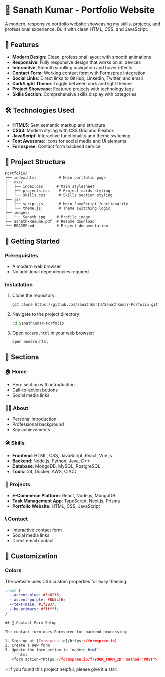 # 🚀 Sanath Kumar - Portfolio Website

A modern, responsive portfolio website showcasing my skills, projects, and professional experience. Built with clean HTML, CSS, and JavaScript.

## 🌟 Features

- **Modern Design**: Clean, professional layout with smooth animations
- **Responsive**: Fully responsive design that works on all devices
- **Interactive**: Smooth scrolling navigation and hover effects
- **Contact Form**: Working contact form with Formspree integration
- **Social Links**: Direct links to GitHub, LinkedIn, Twitter, and email
- **Dark/Light Theme**: Toggle between dark and light themes
- **Project Showcase**: Featured projects with technology tags
- **Skills Section**: Comprehensive skills display with categories

## 🛠️ Technologies Used

- **HTML5**: Sem
semantic markup and structure
- **CSS3**: Modern styling with CSS Grid and Flexbox
- **JavaScript**: Interactive functionality and theme switching
- **Font Awesome**: Icons for social media and UI elements
- **Formspree**: Contact form backend service

## 📁 Project Structure

```
Portfolio/
├── index.html          # Main portfolio page
├── css/
│   ├── index.css      # Main stylesheet
│   ├── projects.css    # Project cards styling
│   └── skills.css      # Skills section styling
├── js/
│   ├── script.js       # Main JavaScript functionality
│   └── theme.js        # Theme switching logic
├── images/
│   └── Sanath.jpg     # Profile image
├── Sanath-Resume.pdf  # Resume download
└── README.md          # Project documentation
```

## 🚀 Getting Started

### Prerequisites
- A modern web browser
- No additional dependencies required

### Installation
1. Clone the repository:
   ```bash
   git clone https://github.com/sanathkmr14/SanathKumar-Porfolio.git
   ```

2. Navigate to the project directory:
   ```bash
   cd SanathKumar-Porfolio
   ```

3. Open `modern.html` in your web browser:
   ```bash
   open modern.html
   ```

## 📱 Sections

### 🏠 Home
- Hero section with introduction
- Call-to-action buttons
- Social media links

### 👨‍💻 About
- Personal introduction
- Professional background
- Key achievements

### 🛠️ Skills
- **Frontend**: HTML, CSS, JavaScript, React, Vue.js
- **Backend**: Node.js, Python, Java, C++
- **Database**: MongoDB, MySQL, PostgreSQL
- **Tools**: Git, Docker, AWS, CI/CD

### 🚀 Projects
- **E-Commerce Platform**: React, Node.js, MongoDB
- **Task Management App**: TypeScript, Next.js, Prisma
- **Portfolio Website**: HTML, CSS, JavaScript

### 📞 Contact
- Interactive contact form
- Social media links
- Direct email contact

## 🎨 Customization

### Colors
The website uses CSS custom properties for easy theming:
```css
:root {
  --accent-blue: #3b82f6;
  --accent-purple: #8b5cf6;
  --text-main: #1f2937;
  --bg-primary: #ffffff;
}

## 📧 Contact Form Setup

The contact form uses Formspree for backend processing:

1. Sign up at [Formspree.io](https://formspree.io)
2. Create a new form
3. Update the form action in `modern.html`:
   ```html
   <form action="https://formspree.io/f/YOUR_FORM_ID" method="POST">
   ```
   
⭐ If you found this project helpful, please give it a star!
